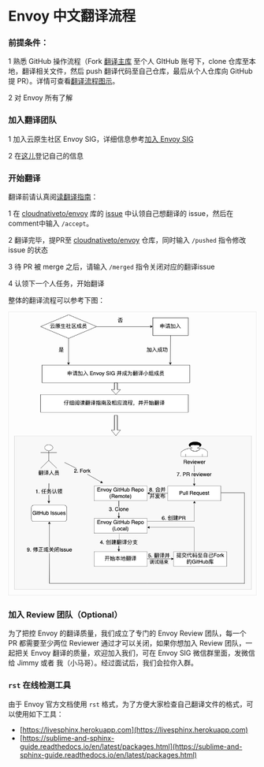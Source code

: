 # Envoy 中文翻译流程

### 前提条件：

1 熟悉 GitHub 操作流程（Fork [翻译主库](https://github.com/cloudnativeto/envoy) 至个人 GItHub 账号下，clone 仓库至本地，翻译相关文件，然后 push 翻译代码至自己仓库，最后从个人仓库向 GitHub 提 PR）。详情可查看[翻译流程图示](https://github.com/cloudnativeto/envoy/blob/zh/docs/root/img/envoy-trans.png)。

2 对 Envoy 所有了解

### 加入翻译团队

1 加入云原生社区 Envoy SIG，详细信息参考[加入 Envoy SIG](https://wj.qq.com/s2/7279251/7934)

2 在[这儿](%20https://docs.qq.com/sheet/DYVJpRFdKbUVnQUZV?tab=BB08J2%20)登记自己的信息

### 开始翻译

翻译前请认真阅[读翻译指南](%20https://github.com/cloudnativeto/envoy/tree/zh/docs/root)：

1 在 [cloudnativeto/envoy](https://github.com/cloudnativeto/envoy) 库的  [issue](https://github.com/cloudnativeto/envoy/issues) 中认领自己想翻译的 issue，然后在comment中输入 `/accept`。

2 翻译完毕，提PR至 [cloudnativeto/envoy](https://github.com/cloudnativeto/envoy/) 仓库，同时输入 `/pushed` 指令修改 issue 的状态

3 待 PR 被 merge 之后，请输入 `/merged` 指令关闭对应的翻译issue

4 认领下一个人任务，开始翻译

整体的翻译流程可以参考下图：

![&#x7FFB;&#x8BD1;&#x6D41;&#x7A0B;&#x793A;&#x610F;&#x56FE;](../.gitbook/assets/envoy-trans.png)

### 加入 Review 团队（Optional）

为了把控 Envoy 的翻译质量，我们成立了专门的 Envoy Review 团队，每一个 PR 都需要至少两位 Reviewer 通过才可以关闭，如果你想加入 Review 团队，一起把关 Envoy 翻译的质量，欢迎加入我们，可在 Envoy SIG 微信群里面，发微信给 Jimmy 或者 我（小马哥）。经过面试后，我们会拉你入群。

### `rst` 在线检测工具

由于 Envoy 官方文档使用 `rst` 格式，为了方便大家检查自己翻译文件的格式，可以使用如下工具：

* [https://livesphinx.herokuapp.com](https://livesphinx.herokuapp.com)
* [https://sublime-and-sphinx-guide.readthedocs.io/en/latest/packages.html](https://sublime-and-sphinx-guide.readthedocs.io/en/latest/packages.html)



